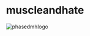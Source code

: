 # muscleandhate
![phasedmhlogo](https://user-images.githubusercontent.com/35927160/35524323-260fc214-0519-11e8-9fea-be48ea7b04e4.gif)
